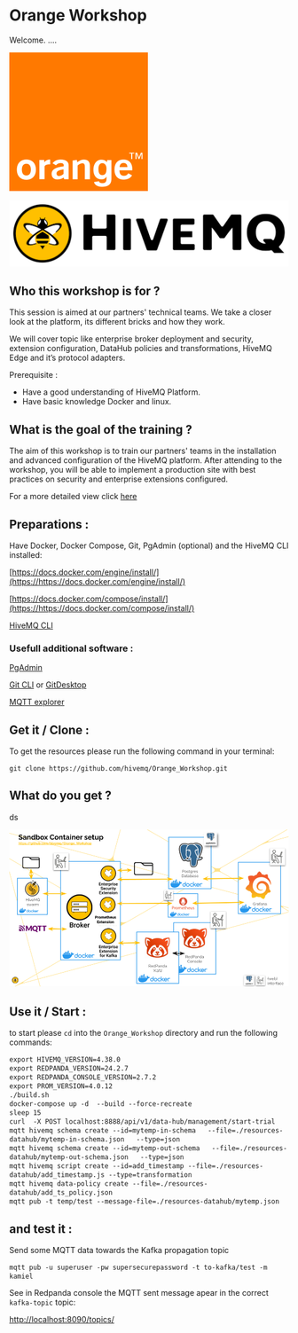 # Orange Workshop

Welcome. ....

![](assets/20250331_121233_Orange_logo.svg.png)

![](assets/20250331_121615_01-hivemq.png)

## Who this workshop is for ?

This session is aimed at our partners' technical teams. We take a closer look at the platform, its different bricks and how they work.

We will cover topic like enterprise broker deployment and security, extension configuration, DataHub policies and transformations, HiveMQ Edge and it’s protocol adapters.

Prerequisite :

* Have a good understanding of HiveMQ Platform.
* Have basic knowledge Docker and linux.

## What is the goal of the training ?

The aim of this workshop is to train our partners' teams in the installation and advanced configuration of the HiveMQ platform.
After attending to the workshop, you will be able to implement a production site with best practices on security and enterprise extensions configured.

For a more detailed view click [here](https://github.com/hivemq/Orange_Workshop/blob/main/Overview.pdf)

## Preparations :

Have Docker, Docker Compose, Git, PgAdmin (optional) and the HiveMQ CLI installed:

[https://docs.docker.com/engine/install/](https://https://docs.docker.com/engine/install/)

[https://docs.docker.com/compose/install/](https://https://docs.docker.com/compose/install/)

[HiveMQ CLI](https://https://www.hivemq.com/blog/mqtt-cli/)

### Usefull additional software :

[PgAdmin](https://https://www.pgadmin.org/download/)

[Git CLI](https://https://git-scm.com/book/en/v2/Getting-Started-Installing-Git) or [GitDesktop](https://https://desktop.github.com/download/)

[MQTT explorer](https://mqtt-explorer.com/)

## Get it / Clone :

To get the resources please run the following command in your terminal:

```
git clone https://github.com/hivemq/Orange_Workshop.git
```

## What do you get ?

ds


![](assets/20250416_221641_docker-overviewv1.png)


## Use it / Start :

to start please `cd` into the `Orange_Workshop` directory and run the following commands:

```
export HIVEMQ_VERSION=4.38.0
export REDPANDA_VERSION=24.2.7
export REDPANDA_CONSOLE_VERSION=2.7.2
export PROM_VERSION=4.0.12
./build.sh
docker-compose up -d  --build --force-recreate
sleep 15
curl  -X POST localhost:8888/api/v1/data-hub/management/start-trial
mqtt hivemq schema create --id=mytemp-in-schema   --file=./resources-datahub/mytemp-in-schema.json   --type=json
mqtt hivemq schema create --id=mytemp-out-schema   --file=./resources-datahub/mytemp-out-schema.json   --type=json
mqtt hivemq script create --id=add_timestamp --file=./resources-datahub/add_timestamp.js --type=transformation
mqtt hivemq data-policy create --file=./resources-datahub/add_ts_policy.json
mqtt pub -t temp/test --message-file=./resources-datahub/mytemp.json
```

## and test it :

Send some MQTT data towards the Kafka propagation topic

```
mqtt pub -u superuser -pw supersecurepassword -t to-kafka/test -m kamiel
```

See in Redpanda console the MQTT sent message apear in the correct `kafka-topic` topic:

[http://localhost:8090/topics/](http://localhost:8090/topics/)
